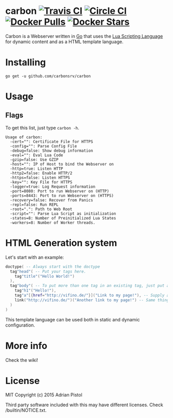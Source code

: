 # carbon [![Travis CI](https://travis-ci.org/carbonsrv/carbon.svg?branch=master)](https://travis-ci.org/carbonsrv/carbon) [![Circle CI](https://circleci.com/gh/carbonsrv/carbon.svg?style=shield)](https://circleci.com/gh/carbonsrv/carbon) [![Docker Pulls](https://img.shields.io/docker/pulls/carbonsrv/carbon.svg)](https://hub.docker.com/r/carbonsrv/carbon/) [![Docker Stars](https://img.shields.io/docker/stars/carbonsrv/carbon.svg)](https://hub.docker.com/r/carbonsrv/carbon/) 

Carbon is a Webserver written in [Go](https://golang.org) that uses the [Lua Scripting Language](http://www.lua.org/) for dynamic content and as a HTML template language.

# Installing
`go get -u github.com/carbonsrv/carbon`

# Usage
## Flags
To get this list, just type `carbon -h`.

    Usage of carbon:
      -cert="": Certificate File for HTTPS
      -config="": Parse Config File
      -debug=false: Show debug information
      -eval="": Eval Lua Code
      -gzip=false: Use GZIP
      -host="": IP of Host to bind the Webserver on
      -http=true: Listen HTTP
      -http2=false: Enable HTTP/2
      -https=false: Listen HTTPS
      -key="": Key File for HTTPS
      -logger=true: Log Request information
      -port=8080: Port to run Webserver on (HTTP)
      -ports=8443: Port to run Webserver on (HTTPS)
      -recovery=false: Recover from Panics
      -repl=false: Run REPL
      -root=".": Path to Web Root
      -script="": Parse Lua Script as initialization
      -states=8: Number of Preinitialized Lua States
      -workers=8: Number of Worker threads.


# HTML Generation system

Let's start with an example:
```lua
doctype( -- Always start with the doctype
  tag"head"( -- Put your tags here.
    tag"title"("Hello World!")
  ),
  tag"body"( -- To put more than one tag in an existing tag, just put a comma after the inside tag and write your other tag after that.
    tag"h1"("Hello!"),
    tag"a"[{href="http://vifino.de/"}]("Link to my page!"), -- Supply arguments like that.
    link("http://vifino.de/")("Another link to my page!") -- Same thing as above, with a small helper function.
  )
)
```
This template language can be used both in static and dynamic configuration.

# More info

Check the wiki!

# License
MIT
Copyright (c) 2015 Adrian Pistol

Third party software included with this may have different licenses. Check /builtin/NOTICE.txt.
